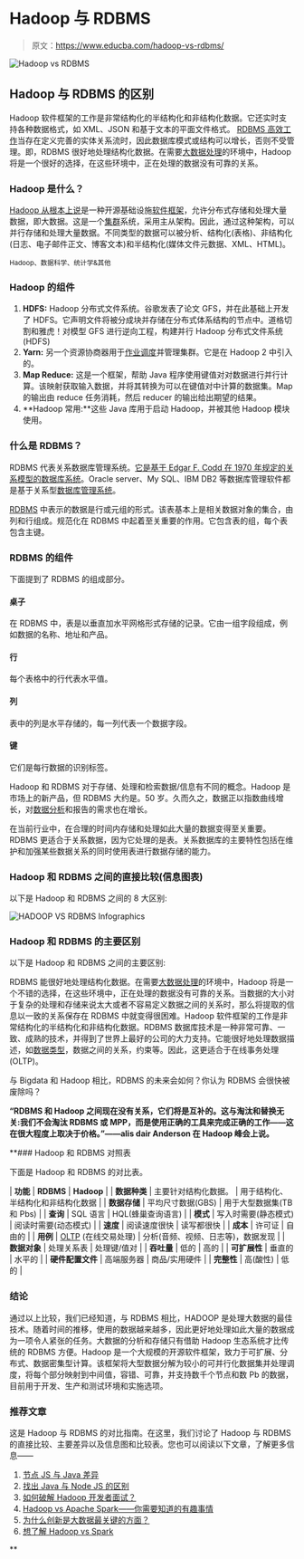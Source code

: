 # Hadoop 与 RDBMS

> 原文：<https://www.educba.com/hadoop-vs-rdbms/>

![Hadoop vs RDBMS](img/db92218d1e5c37fa13449616a64e3c96.png)



## Hadoop 与 RDBMS 的区别

Hadoop 软件框架的工作是非常结构化的半结构化和非结构化数据。它还实时支持各种数据格式，如 XML、JSON 和基于文本的平面文件格式。 [RDBMS 高效工作](https://www.educba.com/dbms-vs-rdbms/)当存在定义完善的实体关系流时，因此数据库模式或结构可以增长，否则不受管理。即，RDBMS 很好地处理结构化数据。在需要[大数据处理](https://www.educba.com/big-data-concepts/)的环境中，Hadoop 将是一个很好的选择，在这些环境中，正在处理的数据没有可靠的关系。

### Hadoop 是什么？

[Hadoop 从根本上说](https://www.educba.com/what-is-hadoop/)是一种开源基础设施[软件框架](https://www.educba.com/defect-life-cycle/)，允许分布式存储和处理大量数据，即大数据。这是一个[集群](https://www.educba.com/courses/all/cluster-analysis-technology/)系统，采用主从架构。因此，通过这种架构，可以并行存储和处理大量数据。不同类型的数据可以被分析、结构化(表格)、非结构化(日志、电子邮件正文、博客文本)和半结构化(媒体文件元数据、XML、HTML)。

<small>Hadoop、数据科学、统计学&其他</small>

### Hadoop 的组件

1.  **HDFS:** Hadoop 分布式文件系统。谷歌发表了论文 GFS，并在此基础上开发了 HDFS。它声明文件将被分成块并存储在分布式体系结构的节点中。道格切割和雅虎！对模型 GFS 进行逆向工程，构建并行 Hadoop 分布式文件系统(HDFS)
2.  **Yarn:** 另一个资源协商器用于[作业调度](https://www.educba.com/job-searching/)并管理集群。它是在 Hadoop 2 中引入的。
3.  **Map Reduce:** 这是一个框架，帮助 Java 程序使用键值对对数据进行并行计算。该映射获取输入数据，并将其转换为可以在键值对中计算的数据集。Map 的输出由 reduce 任务消耗，然后 reducer 的输出给出期望的结果。
4.  **Hadoop 常用:**这些 Java 库用于启动 Hadoop，并被其他 Hadoop 模块使用。

### 什么是 RDBMS？

RDBMS 代表关系数据库管理系统。[它是基于 Edgar F. Codd 在 1970 年规定的关系模型的数据库系统](https://www.educba.com/what-is-rdbms/)。Oracle server、My SQL、IBM DB2 等数据库管理软件都是基于关系型[数据库管理系统](https://www.educba.com/database-management-system-advantages/)。

[RDBMS](https://www.educba.com/what-is-rdbms/) 中表示的数据是行或元组的形式。该表基本上是相关数据对象的集合，由列和行组成。规范化在 RDBMS 中起着至关重要的作用。它包含表的组，每个表包含主键。

### RDBMS 的组件

下面提到了 RDBMS 的组成部分。

#### 桌子

在 RDBMS 中，表是以垂直加水平网格形式存储的记录。它由一组字段组成，例如数据的名称、地址和产品。

#### 行

每个表格中的行代表水平值。

#### 列

表中的列是水平存储的，每一列代表一个数据字段。

#### 键

它们是每行数据的识别标签。

Hadoop 和 RDBMS 对于存储、处理和检索数据/信息有不同的概念。Hadoop 是市场上的新产品，但 RDBMS 大约是。50 岁。久而久之，数据正以指数曲线增长，对[数据分析](https://www.educba.com/data-analysis-techniques/)和报告的需求也在增长。

在当前行业中，在合理的时间内存储和处理如此大量的数据变得至关重要。RDBMS 更适合于关系数据，因为它处理的是表。关系数据库的主要特性包括在维护和加强某些数据关系的同时使用表进行数据存储的能力。

### Hadoop 和 RDBMS 之间的直接比较(信息图表)

以下是 Hadoop 和 RDBMS 之间的 8 大区别:

![HADOOP VS RDBMS Infographics](img/d3c421068086ebd9ed2ed26ebc0d12d4.png)



### Hadoop 和 RDBMS 的主要区别

以下是 Hadoop 和 RDBMS 之间的主要区别:

RDBMS 能很好地处理结构化数据。在需要[大数据处理](https://www.educba.com/big-data-concepts/)的环境中，Hadoop 将是一个不错的选择，在这些环境中，正在处理的数据没有可靠的关系。当数据的大小对于复杂的处理和存储来说太大或者不容易定义数据之间的关系时，那么将提取的信息以一致的关系保存在 RDBMS 中就变得很困难。Hadoop 软件框架的工作是非常结构化的半结构化和非结构化数据。RDBMS 数据库技术是一种非常可靠、一致、成熟的技术，并得到了世界上最好的公司的大力支持。它能很好地处理数据描述，如[数据类型](https://www.educba.com/database-management-system-advantages/)，数据之间的关系，约束等。因此，这更适合于在线事务处理(OLTP)。

与 Bigdata 和 Hadoop 相比，RDBMS 的未来会如何？你认为 RDBMS 会很快被废除吗？

**“RDBMS 和 Hadoop 之间现在没有关系，它们将是互补的。这与淘汰和替换无关:我们不会淘汰 RDBMS 或 MPP，而是使用正确的工具来完成正确的工作——这在很大程度上取决于价格。”——alis dair Anderson 在 Hadoop 峰会上说。**

 **### Hadoop 和 RDBMS 对照表

下面是 Hadoop 和 RDBMS 的对比表。

| **功能** | **RDBMS** | **Hadoop** |
| **数据种类** | 主要针对结构化数据。 | 用于结构化、半结构化和非结构化数据 |
| **数据存储** | 平均尺寸数据(GBS) | 用于大型数据集(TB 和 Pbs) |
| **查询** | SQL 语言 | HQL(蜂巢查询语言) |
| **模式** | 写入时需要(静态模式) | 阅读时需要(动态模式) |
| **速度** | 阅读速度很快 | 读写都很快 |
| **成本** | 许可证 | 自由的 |
| **用例** | [OLTP](https://www.educba.com/what-is-oltp/) (在线交易处理) | 分析(音频、视频、日志等)，数据发现 |
| **数据对象** | 处理关系表 | 处理键/值对 |
| **吞吐量** | 低的 | 高的 |
| **可扩展性** | 垂直的 | 水平的 |
| **硬件配置文件** | 高端服务器 | 商品/实用硬件 |
| **完整性** | 高(酸性) | 低的 |

### 结论

通过以上比较，我们已经知道，与 RDBMS 相比，HADOOP 是处理大数据的最佳技术。随着时间的推移，使用的数据越来越多，因此更好地处理如此大量的数据成为一项令人紧张的任务。大数据的分析和存储只有借助 Hadoop 生态系统才比传统的 RDBMS 方便。Hadoop 是一个大规模的开源软件框架，致力于可扩展、分布式、数据密集型计算。该框架将大型数据分解为较小的可并行化数据集并处理调度，将每个部分映射到中间值，容错、可靠，并支持数千个节点和数 Pb 的数据，目前用于开发、生产和测试环境和实施选项。

### 推荐文章

这是 Hadoop 与 RDBMS 的对比指南。在这里，我们讨论了 Hadoop 与 RDBMS 的直接比较、主要差异以及信息图和比较表。您也可以阅读以下文章，了解更多信息——

1.  [节点 JS 与 Java 差异](https://www.educba.com/java-vs-node-js/)
2.  [找出 Java 与 Node JS 的区别](https://www.educba.com/java-vs-node-js/)
3.  [如何破解 Hadoop 开发者面试？](https://www.educba.com/hadoop-developer-interview-questions/)
4.  [Hadoop vs Apache Spark——你需要知道的有趣事情](https://www.educba.com/hadoop-vs-apache-spark/)
5.  [为什么创新是大数据最关键的方面？](https://www.educba.com/why-innovation-is-the-most-critical-aspect-of-big-data/)
6.  [想了解 Hadoop vs Spark](https://www.educba.com/hadoop-vs-spark/)





**